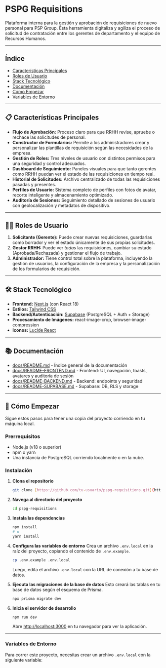 # PSPG Requisitions

Plataforma interna para la gestión y aprobación de requisiciones de nuevo personal para PSP Group. Esta herramienta digitaliza y agiliza el proceso de solicitud de contratación entre los gerentes de departamento y el equipo de Recursos Humanos.

---

## Índice

- [Características Principales](#-características-principales)
- [Roles de Usuario](#-roles-de-usuario)
- [Stack Tecnológico](#-stack-tecnológico)
- [Documentación](#-documentación)
- [Cómo Empezar](#-cómo-empezar)
- [Variables de Entorno](#variables-de-entorno)

---

## 📋 Características Principales

* **Flujo de Aprobación:** Proceso claro para que RRHH revise, apruebe o rechace las solicitudes de personal.
* **Constructor de Formularios:** Permite a los administradores crear y personalizar las plantillas de requisición según las necesidades de la empresa.
* **Gestión de Roles:** Tres niveles de usuario con distintos permisos para una seguridad y control adecuados.
* **Dashboard de Seguimiento:** Paneles visuales para que tanto gerentes como RRHH puedan ver el estado de las requisiciones en tiempo real.
* **Historial de Solicitudes:** Archivo centralizado de todas las requisiciones pasadas y presentes.
* **Perfiles de Usuario:** Sistema completo de perfiles con fotos de avatar, recorte inteligente y almacenamiento optimizado.
* **Auditoría de Sesiones:** Seguimiento detallado de sesiones de usuario con geolocalización y metadatos de dispositivo.

---

## 🧑‍💻 Roles de Usuario

1.  **Solicitante (Gerente):** Puede crear nuevas requisiciones, guardarlas como borrador y ver el estado únicamente de sus propias solicitudes.
2.  **Gestor RRHH:** Puede ver *todas* las requisiciones, cambiar su estado (Aprobada/Rechazada) y gestionar el flujo de trabajo.
3.  **Administrador:** Tiene control total sobre la plataforma, incluyendo la gestión de usuarios, la configuración de la empresa y la personalización de los formularios de requisición.

---

## 🛠️ Stack Tecnológico

* **Frontend:** [Next.js](https://nextjs.org/) (con React 18)
* **Estilos:** [Tailwind CSS](https://tailwindcss.com/)
* **Backend/Autenticación:** [Supabase](https://supabase.com/) (PostgreSQL + Auth + Storage)
* **Procesamiento de Imágenes:** react-image-crop, browser-image-compression
* **Iconos:** [Lucide React](https://lucide.dev/)

---

## 📚 Documentación

- [docs/README.md](docs/README.md) - Índice general de la documentación
- [docs/README-FRONTEND.md](docs/README-FRONTEND.md) - Frontend: UI, navegación, toasts, avatares y auditoría de sesión
- [docs/README-BACKEND.md](docs/README-BACKEND.md) - Backend: endpoints y seguridad
- [docs/README-SUPABASE.md](docs/README-SUPABASE.md) - Supabase: DB, RLS y storage

---

## 🚀 Cómo Empezar

Sigue estos pasos para tener una copia del proyecto corriendo en tu máquina local.

### Prerrequisitos

* Node.js (v18 o superior)
* npm o yarn
* Una instancia de PostgreSQL corriendo localmente o en la nube.

### Instalación

1.  **Clona el repositorio**
    ```sh
    git clone [https://github.com/tu-usuario/pspg-requisitions.git](https://github.com/tu-usuario/pspg-requisitions.git)
    ```
2.  **Navega al directorio del proyecto**
    ```sh
    cd pspg-requisitions
    ```
3.  **Instala las dependencias**
    ```sh
    npm install
    # o
    yarn install
    ```
4.  **Configura las variables de entorno**
    Crea un archivo `.env.local` en la raíz del proyecto, copiando el contenido de `.env.example`.
    ```sh
    cp .env.example .env.local
    ```
    Luego, edita el archivo `.env.local` con la URL de conexión a tu base de datos.

5.  **Ejecuta las migraciones de la base de datos**
    Esto creará las tablas en tu base de datos según el esquema de Prisma.
    ```sh
    npx prisma migrate dev
    ```
6.  **Inicia el servidor de desarrollo**
    ```sh
    npm run dev
    ```
    Abre [http://localhost:3000](http://localhost:3000) en tu navegador para ver la aplicación.

---

### Variables de Entorno

Para correr este proyecto, necesitas crear un archivo `.env.local` con la siguiente variable:
